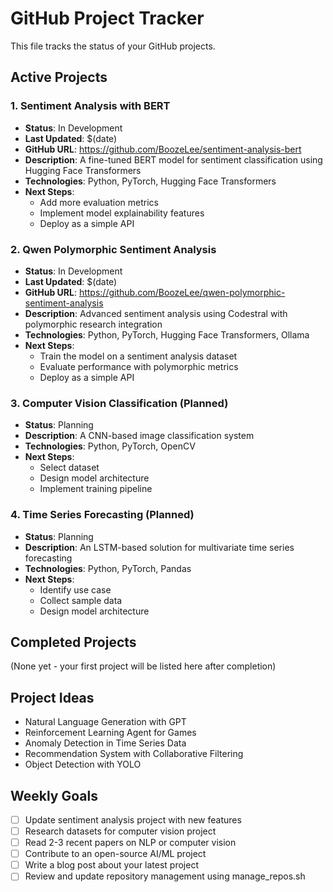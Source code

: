 # GitHub Project Tracker

This file tracks the status of your GitHub projects.

## Active Projects

### 1. Sentiment Analysis with BERT
- **Status**: In Development
- **Last Updated**: $(date)
- **GitHub URL**: https://github.com/BoozeLee/sentiment-analysis-bert
- **Description**: A fine-tuned BERT model for sentiment classification using Hugging Face Transformers
- **Technologies**: Python, PyTorch, Hugging Face Transformers
- **Next Steps**:
  - Add more evaluation metrics
  - Implement model explainability features
  - Deploy as a simple API

### 2. Qwen Polymorphic Sentiment Analysis
- **Status**: In Development
- **Last Updated**: $(date)
- **GitHub URL**: https://github.com/BoozeLee/qwen-polymorphic-sentiment-analysis
- **Description**: Advanced sentiment analysis using Codestral with polymorphic research integration
- **Technologies**: Python, PyTorch, Hugging Face Transformers, Ollama
- **Next Steps**:
  - Train the model on a sentiment analysis dataset
  - Evaluate performance with polymorphic metrics
  - Deploy as a simple API

### 3. Computer Vision Classification (Planned)
- **Status**: Planning
- **Description**: A CNN-based image classification system
- **Technologies**: Python, PyTorch, OpenCV
- **Next Steps**:
  - Select dataset
  - Design model architecture
  - Implement training pipeline

### 4. Time Series Forecasting (Planned)
- **Status**: Planning
- **Description**: An LSTM-based solution for multivariate time series forecasting
- **Technologies**: Python, PyTorch, Pandas
- **Next Steps**:
  - Identify use case
  - Collect sample data
  - Design model architecture

## Completed Projects

(None yet - your first project will be listed here after completion)

## Project Ideas

- Natural Language Generation with GPT
- Reinforcement Learning Agent for Games
- Anomaly Detection in Time Series Data
- Recommendation System with Collaborative Filtering
- Object Detection with YOLO

## Weekly Goals

- [ ] Update sentiment analysis project with new features
- [ ] Research datasets for computer vision project
- [ ] Read 2-3 recent papers on NLP or computer vision
- [ ] Contribute to an open-source AI/ML project
- [ ] Write a blog post about your latest project
- [ ] Review and update repository management using manage_repos.sh